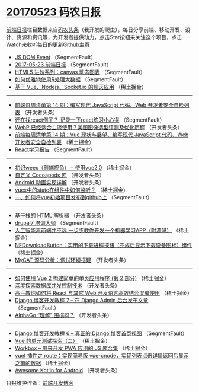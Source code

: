 # [20170523 码农日报](http://hao.caibaojian.com/date/2017/05/23)

[前端日报](http://caibaojian.com/c/news)栏目数据来自[码农头条](http://hao.caibaojian.com/)（我开发的爬虫），每日分享前端、移动开发、设计、资源和资讯等，为开发者提供动力，点击Star按钮来关注这个项目，点击Watch来收听每日的更新[Github主页](https://github.com/kujian/frontendDaily)
* [JS DOM Event](http://hao.caibaojian.com/38951.html) （SegmentFault）
* [2017-05-23 前端日报](http://hao.caibaojian.com/38952.html) （SegmentFault）
* [HTML5 进阶系列：canvas 动态图表](http://hao.caibaojian.com/38953.html) （SegmentFault）
* [如何优雅地使用R处理大数据](http://hao.caibaojian.com/38954.html) （SegmentFault）
* [基于 Vue、Nodejs、Socket.io 的聊天应用](http://hao.caibaojian.com/38906.html) （稀土掘金）

***
* [前端每周清单第 14 期：编写现代 JavaScript 代码、Web 开发者安全自检列表](http://hao.caibaojian.com/38968.html) （开发者头条）
* [还在找react例子？ 记录一下react练习小心得](http://hao.caibaojian.com/38940.html) （SegmentFault）
* [WebP 已经适合主流使用？美图图像选型评测及优化历程](http://hao.caibaojian.com/38964.html) （开发者头条）
* [前端每周清单第 14 期：Vue 现状与展望、编写现代 JavaScript 代码、Web 开发者安全自检列表](http://hao.caibaojian.com/38915.html) （稀土掘金）
* [React学习报告](http://hao.caibaojian.com/38944.html) （SegmentFault）

***
* [初识weex（前端视角） &#8211; 使用vue2.0](http://hao.caibaojian.com/38908.html) （稀土掘金）
* [自定义 Cocoapods 库](http://hao.caibaojian.com/38969.html) （开发者头条）
* [Android 动画实现详解](http://hao.caibaojian.com/38970.html) （开发者头条）
* [vuex中的state在组件中如何监听？](http://hao.caibaojian.com/38910.html) （稀土掘金）
* [一、如何将vue初始项目发布到github上](http://hao.caibaojian.com/38939.html) （SegmentFault）

***
* [基于栈的 HTML 解析器](http://hao.caibaojian.com/38971.html) （开发者头条）
* [drupal7 培训大纲](http://hao.caibaojian.com/38950.html) （SegmentFault）
* [人工智能离前端并不远 一步步教你开发一个机器学习APP（附源码）](http://hao.caibaojian.com/38901.html) （稀土掘金）
* [NFDownloadButton：实用的下载进程按钮（完成后显示下载设备图标）组件](http://hao.caibaojian.com/38913.html) （稀土掘金）
* [MyCAT 源码分析：调试环境搭建](http://hao.caibaojian.com/38963.html) （开发者头条）

***
* [如何使用 Vue 2 构建简单的单页应用程序 (第 2 部分)](http://hao.caibaojian.com/38914.html) （稀土掘金）
* [深度探索数据库并发控制技术](http://hao.caibaojian.com/38965.html) （开发者头条）
* [高手教你如何将 React 与其它 Web 开发语言高效结合混编使用](http://hao.caibaojian.com/38905.html) （稀土掘金）
* [Django 博客开发教程 7 &#8211; 在 Django Admin 后台发布文章](http://hao.caibaojian.com/38945.html) （SegmentFault）
* [AlphaGo “理解” 围棋吗？](http://hao.caibaojian.com/38967.html) （开发者头条）

***
* [Django 博客开发教程 6 &#8211; 真正的 Django 博客首页视图](http://hao.caibaojian.com/38946.html) （SegmentFault）
* [Vue 的单元测试探索（二）](http://hao.caibaojian.com/38907.html) （稀土掘金）
* [Workbox &#8211; 用来开发 PWA 应用的 JS 库合集](http://hao.caibaojian.com/38909.html) （稀土掘金）
* [vuet 插件之 route：实现简易版 vue-cnode，实现列表点击详情返回后显示之前的数据](http://hao.caibaojian.com/38911.html) （稀土掘金）
* [Awesome Kotlin for Android](http://hao.caibaojian.com/38972.html) （开发者头条）

日报维护作者：[前端开发博客](http://caibaojian.com/) 